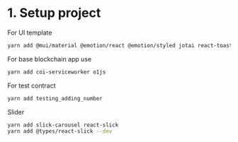# 1. Setup project

For UI template

```bash
yarn add @mui/material @emotion/react @emotion/styled jotai react-toastify @mui/icons-material @mui/utils sharp axios uuid
```

For base blockchain app use

```bash
yarn add coi-serviceworker o1js
```

For test contract

```bash
yarn add testing_adding_number
```

Slider

```bash
yarn add slick-carousel react-slick
yarn add @types/react-slick --dev
```
